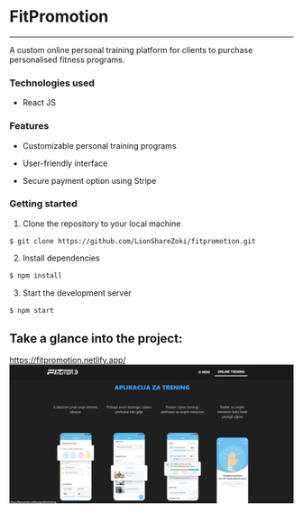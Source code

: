 # FitPromotion

---

A custom online personal training platform for clients to purchase personalised fitness programs.

### Technologies used

- React JS
  

### Features

- Customizable personal training programs
  
- User-friendly interface
  
- Secure payment option using Stripe
  

### Getting started

1. Clone the repository to your local machine
  
  ```shell
  $ git clone https://github.com/LionShareZoki/fitpromotion.git
  ```
  

2. Install dependencies
  
  ```ruby
  $ npm install
  ```
  
3. Start the development server
  
  ```ruby
  $ npm start
  ```
  

## Take a glance into the project:

https://fitpromotion.netlify.app/
![Project image](https://github.com/LionShareZoki/fitpromotion/blob/main/src/imgs/project-screenshot.png)
